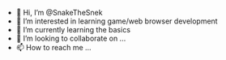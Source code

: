 - 👋 Hi, I’m @SnakeTheSnek
- 👀 I’m interested in learning game/web browser development
- 🌱 I’m currently learning the basics
- 💞️ I’m looking to collaborate on ...
- 📫 How to reach me ...

<!---
SnakeTheSnek/SnakeTheSnek is a ✨ special ✨ repository because its `README.md` (this file) appears on your GitHub profile.
You can click the Preview link to take a look at your changes.
--->
